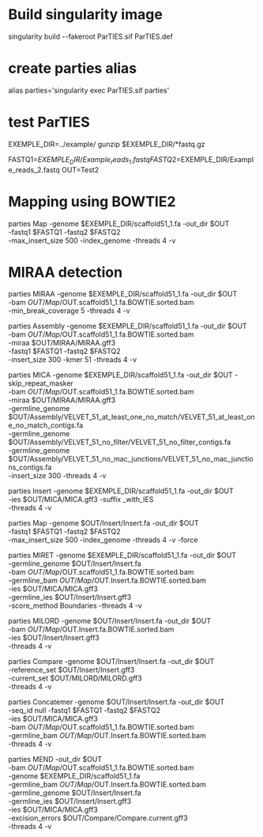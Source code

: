 
# Build singularity image
singularity build --fakeroot ParTIES.sif ParTIES.def

# create parties alias
alias parties='singularity exec  ParTIES.sif parties'

# test ParTIES
EXEMPLE_DIR=../example/
gunzip $EXEMPLE_DIR/*fastq.gz
	
FASTQ1=$EXEMPLE_DIR/Example_reads_1.fastq
FASTQ2=$EXEMPLE_DIR/Example_reads_2.fastq
OUT=Test2
	
# Mapping using BOWTIE2
parties Map -genome $EXEMPLE_DIR/scaffold51_1.fa -out_dir $OUT \
	 -fastq1 $FASTQ1 -fastq2 $FASTQ2 \
	 -max_insert_size 500 -index_genome -threads 4  -v

# MIRAA detection
parties MIRAA -genome $EXEMPLE_DIR/scaffold51_1.fa -out_dir $OUT \
	 -bam $OUT/Map/$OUT.scaffold51_1.fa.BOWTIE.sorted.bam \
	 -min_break_coverage 5 -threads 4  -v

parties Assembly -genome $EXEMPLE_DIR/scaffold51_1.fa -out_dir $OUT \
	 -bam $OUT/Map/$OUT.scaffold51_1.fa.BOWTIE.sorted.bam \
	 -miraa $OUT/MIRAA/MIRAA.gff3 \
	 -fastq1 $FASTQ1 -fastq2 $FASTQ2 \
	 -insert_size 300 -kmer 51 -threads 4  -v
 
parties MICA -genome $EXEMPLE_DIR/scaffold51_1.fa -out_dir $OUT  -skip_repeat_masker  \
	 -bam $OUT/Map/$OUT.scaffold51_1.fa.BOWTIE.sorted.bam \
	 -miraa $OUT/MIRAA/MIRAA.gff3 \
	 -germline_genome $OUT/Assembly/VELVET_51_at_least_one_no_match/VELVET_51_at_least_one_no_match_contigs.fa \
	 -germline_genome $OUT/Assembly/VELVET_51_no_filter/VELVET_51_no_filter_contigs.fa \
	 -germline_genome $OUT/Assembly/VELVET_51_no_mac_junctions/VELVET_51_no_mac_junctions_contigs.fa \
	 -insert_size 300 -threads 4  -v


parties Insert -genome $EXEMPLE_DIR/scaffold51_1.fa -out_dir $OUT \
	-ies $OUT/MICA/MICA.gff3 -suffix _with_IES \
	-threads 4 -v 

parties Map -genome $OUT/Insert/Insert.fa -out_dir $OUT \
	-fastq1 $FASTQ1 -fastq2 $FASTQ2 \
	-max_insert_size 500 -index_genome -threads 4 -v -force



parties MIRET -genome $EXEMPLE_DIR/scaffold51_1.fa -out_dir $OUT \
	-germline_genome $OUT/Insert/Insert.fa \
	-bam $OUT/Map/$OUT.scaffold51_1.fa.BOWTIE.sorted.bam \
	-germline_bam $OUT/Map/$OUT.Insert.fa.BOWTIE.sorted.bam \
	-ies $OUT/MICA/MICA.gff3 \
	-germline_ies $OUT/Insert/Insert.gff3 \
	-score_method Boundaries -threads 4 -v


parties MILORD -genome $OUT/Insert/Insert.fa -out_dir $OUT \
	-bam $OUT/Map/$OUT.Insert.fa.BOWTIE.sorted.bam \
	-ies $OUT/Insert/Insert.gff3 \
	-threads 4 -v 


parties Compare -genome $OUT/Insert/Insert.fa -out_dir $OUT \
	-reference_set $OUT/Insert/Insert.gff3 \
	-current_set $OUT/MILORD/MILORD.gff3 \
	-threads 4 -v 


parties Concatemer -genome $OUT/Insert/Insert.fa -out_dir $OUT \
	-seq_id null -fastq1 $FASTQ1 -fastq2 $FASTQ2 \
	-ies $OUT/MICA/MICA.gff3 \
	-bam $OUT/Map/$OUT.scaffold51_1.fa.BOWTIE.sorted.bam \
	-germline_bam $OUT/Map/$OUT.Insert.fa.BOWTIE.sorted.bam \
	-threads 4 -v


parties MEND -out_dir $OUT \
	-bam $OUT/Map/$OUT.scaffold51_1.fa.BOWTIE.sorted.bam  \
	-genome $EXEMPLE_DIR/scaffold51_1.fa \
	-germline_bam $OUT/Map/$OUT.Insert.fa.BOWTIE.sorted.bam \
	-germline_genome $OUT/Insert/Insert.fa \
	-germline_ies $OUT/Insert/Insert.gff3 \
	-ies $OUT/MICA/MICA.gff3 \
	-excision_errors $OUT/Compare/Compare.current.gff3 \
	-threads 4 -v 
 
 

